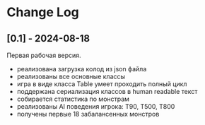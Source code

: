 # Change Log

## [0.1] - 2024-08-18

Первая рабочая версия.

* реализована загрузка колод из json файла
* реализованы все основные классы
* игра в виде класса Table умеет проходить полный цикл
* поддержана сериализация классов в human readable текст
* собирается статистика по монстрам
* реализованы AI поведения игрока: T90, T500, T800
* получены первые 18 забалансенных монстров
